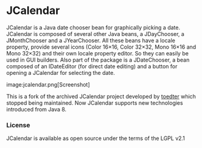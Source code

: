 # JCalendar
JCalendar is a Java date chooser bean for graphically picking a date. JCalendar is composed of several other Java beans, a JDayChooser, a JMonthChooser and a JYearChooser. All these beans have a locale property, provide several icons (Color 16×16, Color 32×32, Mono 16×16 and Mono 32×32) and their own locale property editor. So they can easily be used in GUI builders. Also part of the package is a JDateChooser, a bean composed of an IDateEditor (for direct date editing) and a button for opening a JCalendar for selecting the date.

image:jcalendar.png[Screenshot]

This is a fork of the archived JCalendar project developed by [toedter](https://github.com/toedter/jcalendar) which stopped being maintained. Now JCalendar supports new technologies introduced from Java 8.

### License

JCalendar is available as open source under the terms of the LGPL v2.1
